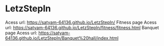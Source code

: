 # LetzStepIn
Acess url: https://satyam-64136.github.io/LetzStepIn/
Fitness page Acess url: https://satyam-64136.github.io/LetzStepIn/fitness/fitness.html
Banquet page Acess url: https://satyam-64136.github.io/LetzStepIn/Banquet%20hall/index.html
